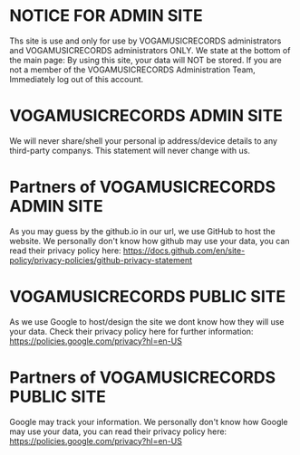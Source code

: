 # NOTICE FOR ADMIN SITE
Ths site is use and only for use by VOGAMUSICRECORDS administrators and VOGAMUSICRECORDS administrators ONLY.
We state at the bottom of the main page: By using this site, your data will NOT be stored. If you are not a member of the VOGAMUSICRECORDS Administration Team, Immediately log out of this account.

# VOGAMUSICRECORDS ADMIN SITE
We will never share/shell your personal ip address/device details to any third-party companys.
This statement will never change with us.

# Partners of VOGAMUSICRECORDS ADMIN SITE
As you may guess by the github.io in our url, we use GitHub to host the website.
We personally don't know how github may use your data, you can read their privacy policy here: https://docs.github.com/en/site-policy/privacy-policies/github-privacy-statement

# VOGAMUSICRECORDS PUBLIC SITE
As we use Google to host/design the site we dont know how they will use your data. Check their privacy policy here for further information: https://policies.google.com/privacy?hl=en-US

# Partners of VOGAMUSICRECORDS PUBLIC SITE
Google may track your information. We personally don't know how Google may use your data, you can read their privacy policy here: https://policies.google.com/privacy?hl=en-US
